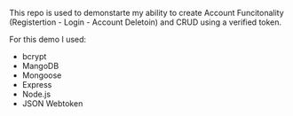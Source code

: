 This repo is used to demonstarte my ability to create Account Funcitonality (Registertion - Login - Account Deletoin) and CRUD using a verified token. 

For this demo I used:
- bcrypt
- MangoDB
- Mongoose
- Express
- Node.js
- JSON Webtoken
